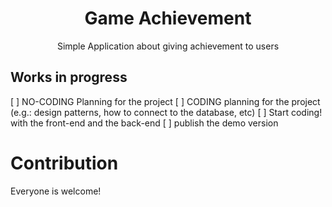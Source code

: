 <h1 align="center">Game Achievement</h1>
<p align="center">Simple Application about giving achievement to users</p>

## Works in progress
[ ] NO-CODING Planning for the project
[ ] CODING planning for the project (e.g.: design patterns, how to connect to the database, etc)
[ ] Start coding! with the front-end and the back-end
[ ] publish the demo version


# Contribution
Everyone is welcome!
